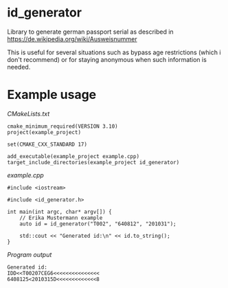 # id_generator
Library to generate german passport serial as described in https://de.wikipedia.org/wiki/Ausweisnummer

This is useful for several situations such as bypass age restrictions (which i don't recommend) or for staying anonymous when such information is needed.

# Example usage
*CMakeLists.txt*
```
cmake_minimum_required(VERSION 3.10)
project(example_project)

set(CMAKE_CXX_STANDARD 17)

add_executable(example_project example.cpp)
target_include_directories(example_project id_generator)
```

*example.cpp*
```
#include <iostream>

#include <id_generator.h>

int main(int argc, char* argv[]) {
    // Erika Mustermann example
    auto id = id_generator("T002", "640812", "201031");
    
    std::cout << "Generated id:\n" << id.to_string();
}
```

*Program output*
```
Generated id:
IDD<<T00207CEG6<<<<<<<<<<<<<<<
6408125<2010315D<<<<<<<<<<<<<8
```

